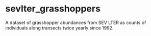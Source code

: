 # sevlter_grasshoppers
A dataset of grasshopper abundances from SEV LTER as counts of individuals along transects twice yearly since 1992.
